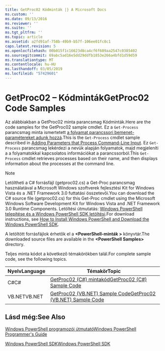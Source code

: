 ```yaml
---
title: GetProc02 Kódminták |} A Microsoft Docs
ms.custom: ''
ms.date: 09/13/2016
ms.reviewer: ''
ms.suite: ''
ms.tgt_pltfrm: ''
ms.topic: article
ms.assetid: a2fd91af-758b-49b9-b57f-106ee01fc8c1
caps.latest.revision: 5
ms.openlocfilehash: 00b015f1c16623d8ca4cf6f609aa2547c0385402
ms.sourcegitcommit: 69abc5ad16e5dd29ddfb1853e266a4bfd1d59d59
ms.translationtype: MT
ms.contentlocale: hu-HU
ms.lasthandoff: 03/05/2019
ms.locfileid: "57429601"
---
```

# <a name="getproc02-code-samples"></a><span data-ttu-id="3b1bc-102">GetProc02 – Kódminták</span><span class="sxs-lookup"><span data-stu-id="3b1bc-102">GetProc02 Code Samples</span></span>

<span data-ttu-id="3b1bc-103">Az alábbiakban a GetProc02 minta parancsmag Kódminták.</span><span class="sxs-lookup"><span data-stu-id="3b1bc-103">Here are the code samples for the GetProc02 sample cmdlet.</span></span> <span data-ttu-id="3b1bc-104">Ez a `Get-Process` parancsmag minta ismertetett [a folyamat parancssori bemenet-paramétereket adunk hozzá](../cmdlet/adding-parameters-that-process-command-line-input.md).</span><span class="sxs-lookup"><span data-stu-id="3b1bc-104">This is the `Get-Process` cmdlet sample described in [Adding Parameters that Process Command-Line Input](../cmdlet/adding-parameters-that-process-command-line-input.md).</span></span> <span data-ttu-id="3b1bc-105">Ez `Get-Process` parancsmag lekérdezi a nevük alapján folyamatok, majd megjeleníti a a folyamatokkal kapcsolatos információkat a parancssorból.</span><span class="sxs-lookup"><span data-stu-id="3b1bc-105">This `Get-Process` cmdlet retrieves processes based on their name, and then displays information about the processes at the command line.</span></span>

> [!NOTE]
> <span data-ttu-id="3b1bc-106">Letöltheti a C# forrásfájl (getproc02.cs) a Get-Proc parancsmag használatával a Microsoft Windows szoftverek fejlesztési Kit for Windows Vista és a .NET Framework 3.0 futtatási összetevői.</span><span class="sxs-lookup"><span data-stu-id="3b1bc-106">You can download the C# source file (getproc02.cs) for this Get-Proc cmdlet using the Microsoft Windows Software Development Kit for Windows Vista and .NET Framework 3.0 Runtime Components.</span></span> <span data-ttu-id="3b1bc-107">Letöltési útmutatás: [Windows PowerShell telepítése és a Windows PowerShell SDK letöltési](/powershell/developer/installing-the-windows-powershell-sdk).</span><span class="sxs-lookup"><span data-stu-id="3b1bc-107">For download instructions, see [How to Install Windows PowerShell and Download the Windows PowerShell SDK](/powershell/developer/installing-the-windows-powershell-sdk).</span></span>
>
> <span data-ttu-id="3b1bc-108">A letöltött forrásfájlok érhetők el a  **\<PowerShell-minták >** könyvtár.</span><span class="sxs-lookup"><span data-stu-id="3b1bc-108">The downloaded source files are available in the **\<PowerShell Samples>** directory.</span></span>

<span data-ttu-id="3b1bc-109">Teljes minta kódot a következő témakörökben talál.</span><span class="sxs-lookup"><span data-stu-id="3b1bc-109">For complete sample code, see the following topics.</span></span>

|<span data-ttu-id="3b1bc-110">Nyelv</span><span class="sxs-lookup"><span data-stu-id="3b1bc-110">Language</span></span>|<span data-ttu-id="3b1bc-111">Témakör</span><span class="sxs-lookup"><span data-stu-id="3b1bc-111">Topic</span></span>|
|--------------|-----------|
|<span data-ttu-id="3b1bc-112">C#</span><span class="sxs-lookup"><span data-stu-id="3b1bc-112">C#</span></span>|[<span data-ttu-id="3b1bc-113">GetProc02 (C#) mintakód</span><span class="sxs-lookup"><span data-stu-id="3b1bc-113">GetProc02 (C#) Sample Code</span></span>](./getproc02-csharp-sample-code.md)|
|<span data-ttu-id="3b1bc-114">VB.NET</span><span class="sxs-lookup"><span data-stu-id="3b1bc-114">VB.NET</span></span>|[<span data-ttu-id="3b1bc-115">GetProc02 (VB.NET) Sample Code</span><span class="sxs-lookup"><span data-stu-id="3b1bc-115">GetProc02 (VB.NET) Sample Code</span></span>](./getproc02-vb-net-sample-code.md)|

## <a name="see-also"></a><span data-ttu-id="3b1bc-116">Lásd még:</span><span class="sxs-lookup"><span data-stu-id="3b1bc-116">See Also</span></span>

[<span data-ttu-id="3b1bc-117">Windows PowerShell programozói útmutató</span><span class="sxs-lookup"><span data-stu-id="3b1bc-117">Windows PowerShell Programmer's Guide</span></span>](./windows-powershell-programmer-s-guide.md)

[<span data-ttu-id="3b1bc-118">Windows PowerShell SDK</span><span class="sxs-lookup"><span data-stu-id="3b1bc-118">Windows PowerShell SDK</span></span>](../windows-powershell-reference.md)